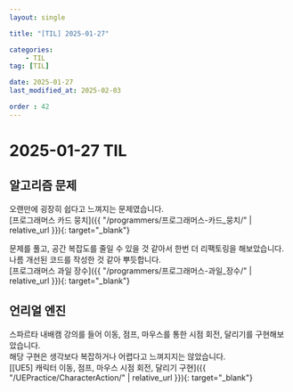 ```yaml
---
layout: single

title: "[TIL] 2025-01-27"

categories:
    - TIL
tag: [TIL]

date: 2025-01-27
last_modified_at: 2025-02-03

order : 42
---
```


# 2025-01-27 TIL

## 알고리즘 문제

오랜만에 굉장히 쉽다고 느껴지는 문제였습니다.  
[프로그래머스 카드 뭉치]({{ "/programmers/프로그래머스-카드_뭉치/" | relative_url }}){: target="_blank"}

문제를 풀고, 공간 복잡도를 줄일 수 있을 것 같아서 한번 더 리팩토링을 해보았습니다.  
나름 개선된 코드를 작성한 것 같아 뿌듯합니다.  
[프로그래머스 과일 장수]({{ "/programmers/프로그래머스-과일_장수/" | relative_url }}){: target="_blank"}

## 언리얼 엔진

스파르타 내배캠 강의를 들어 이동, 점프, 마우스를 통한 시점 회전, 달리기를 구현해보았습니다.  
해당 구현은 생각보다 복잡하거나 어렵다고 느껴지지는 않았습니다.  
[[UE5] 캐릭터 이동, 점프, 마우스 시점 회전, 달리기 구현]({{ "/UEPractice/CharacterAction/" | relative_url }}){: target="_blank"}
